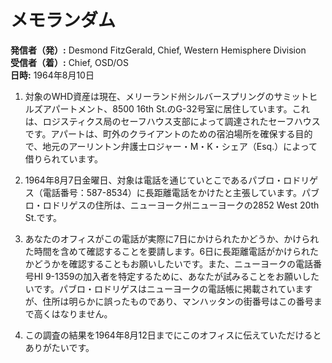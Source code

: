 # メモランダム

**発信者（発）:** Desmond FitzGerald, Chief, Western Hemisphere Division  
**受信者（着）:** Chief, OSD/OS  
**日時:** 1964年8月10日  

1. 対象のWHD資産は現在、メリーランド州シルバースプリングのサミットヒルズアパートメント、8500 16th St.のG-32号室に居住しています。これは、ロジスティクス局のセーフハウス支部によって調達されたセーフハウスです。アパートは、町外のクライアントのための宿泊場所を確保する目的で、地元のアーリントン弁護士ロジャー・M・K・シェア（Esq.）によって借りられています。

2. 1964年8月7日金曜日、対象は電話を通じていとこであるパブロ・ロドリゲス（電話番号：587-8534）に長距離電話をかけたと主張しています。パブロ・ロドリゲスの住所は、ニューヨーク州ニューヨークの2852 West 20th St.です。

3. あなたのオフィスがこの電話が実際に7日にかけられたかどうか、かけられた時間を含めて確認することを要請します。6日に長距離電話がかけられたかどうかを確認することもお願いしたいです。また、ニューヨークの電話番号HI 9-1359の加入者を特定するために、あなたが試みることをお願いしたいです。パブロ・ロドリゲスはニューヨークの電話帳に掲載されていますが、住所は明らかに誤ったものであり、マンハッタンの街番号はこの番号まで高くはなりません。

4. この調査の結果を1964年8月12日までにこのオフィスに伝えていただけるとありがたいです。